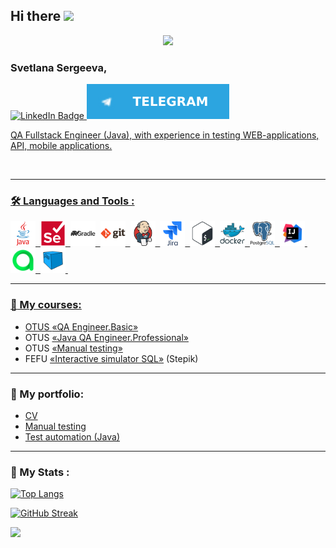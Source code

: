 ## Hi there <img src="https://media.giphy.com/media/hvRJCLFzcasrR4ia7z/giphy.gif" width="25"></h1>

<div id="header" align="center">
  <img src="https://media3.giphy.com/media/xUPGGDNsLvqsBOhuU0/giphy.gif?cid=6c09b9522c788e6cd78a37acf77cb28ae63bc49eea27cb68&rid=giphy.gif" width=""/>
</div>

### Svetlana Sergeeva,

<div id="badges">
<a href="https://www.linkedin.com/in/svetlana-sergeeva-535ba0248/">
  <img src="https://img.shields.io/badge/LinkedIn-blue?style=for-the-badge&logo=linkedin&logoColor=white" alt="LinkedIn Badge"/>
<a href="https://www.t.me/Lanaa_Alekseevna"> <img src="https://github.com/SergeevaSA/logo/blob/main/Telega.svg" alt="tg Badge"/> 
</div>


QA Fullstack Engineer (Java), with experience in testing WEB-applications, API, mobile applications.

<img src="https://komarev.com/ghpvc/?username=SergeevaSA&style=flat-square&color=blue" alt=""/>

---

### :hammer_and_wrench: Languages and Tools :
<div>
  <img src="https://github.com/devicons/devicon/blob/master/icons/java/java-original-wordmark.svg" alt="Java" width="40" height="40"/>&nbsp;
  <img src="https://github.com/devicons/devicon/blob/master/icons/selenium/selenium-original.svg" alt="selenium" width="40" height="40"/>&nbsp;
  <img src="https://github.com/devicons/devicon/blob/master/icons/gradle/gradle-plain-wordmark.svg" alt="gradle" width="40" height="40"/>&nbsp;
  <img src="https://github.com/devicons/devicon/blob/master/icons/git/git-original-wordmark.svg" alt="git" width="40" height="40"/>&nbsp;
  <img src="https://github.com/devicons/devicon/blob/master/icons/jenkins/jenkins-original.svg" alt="jenkins" width="40" height="40"/>&nbsp;
  <img src="https://github.com/devicons/devicon/blob/master/icons/jira/jira-original-wordmark.svg" alt="jira" width="40" height="40"/>&nbsp;
  <img src="https://github.com/devicons/devicon/blob/master/icons/bash/bash-original.svg " alt="bash " width="40" height="40"/>&nbsp;
  <img src="https://github.com/devicons/devicon/blob/master/icons/docker/docker-original-wordmark.svg " alt="docker " width="40" height="40"/>&nbsp;
  <img src="https://github.com/devicons/devicon/blob/master/icons/postgresql/postgresql-original-wordmark.svg" alt="postgresq " width="40" height="40"/>&nbsp;
  <img src="https://github.com/SergeevaSA/logo/blob/main/IDEA-logo.svg" alt="IDEA " width="40" height="40"/>&nbsp;
  <img src="https://github.com/SergeevaSA/logo/blob/main/allure-ee-logo.svg" alt="allure" width="40" height="40"/>&nbsp;
  <img src="https://github.com/SergeevaSA/logo/blob/main/selenoid-logo.svg" alt="selenoid" width="40" height="40"/>&nbsp;
  <div/>

  ---
  ### :book:  My courses:
- OTUS [«QA Engineer.Basic»](https://otus.ru/certificate/8460adc7a4904ebbaf868b432a2c9800/?cache=ctcd1 "Необязательная подсказка")
- OTUS [«Java QA Engineer.Professional»]()
- OTUS [«Manual testing»](https://acrobat.adobe.com/link/review?uri=urn:aaid:scds:US:d5ed3732-d624-3726-a456-bf7b9284d96d "Необязательная подсказка")
- FEFU [«Interactive simulator SQL»](https://docs.google.com/viewer?url=https://stepik.org/certificate/f1ec2f4acdccc55c4dd1f9227a5b4f27f77deb8a.pdf "Необязательная подсказка") (Stepik)

---
  ### :briefcase: My portfolio:
- [CV]()
- [Manual testing](https://github.com/SergeevaSA/QA-Engineer-Manual- "Необязательная подсказка")
- [Test automation (Java)](https://github.com/SergeevaSA/QA-Engineer-Auto-Java- "Необязательная подсказка")

---
  ### :bookmark_tabs: My Stats :
[![Top Langs](https://github-readme-stats.vercel.app/api/top-langs/?username=your-github-username&layout=compact&theme=vision-friendly-dark)](https://github.com/anuraghazra/github-readme-stats)
 
[![GitHub Streak](http://github-readme-streak-stats.herokuapp.com?user=SergeevaSA&theme=dark&background=000000)](https://git.io/streak-stats)

<img src="https://github-readme-stats.vercel.app/api?username=SergeevaSA">

